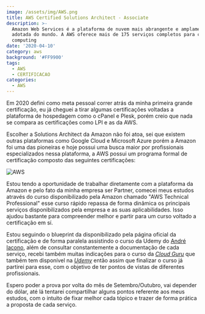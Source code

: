 ```yaml
---
image: /assets/img/AWS.png
title: AWS Certified Solutions Architect - Associate
description: >-
  Amazon Web Services é a plataforma de nuvem mais abrangente e amplamente
  adotada do mundo. A AWS oferece mais de 175 serviços completos para cloud
  computing
date: '2020-04-10'
category: aws
background: '#FF9900'
tags:
  - AWS
  - CERTIFICACAO
categories:
  - AWS
---
```

Em 2020 defini como meta pessoal correr atrás da minha primeira grande certificação, eu já cheguei a tirar algumas certificações voltadas a plataforma de hospedagem como o cPanel e Plesk, porém creio que nada se compara as certificações como LPI e as da AWS. 

Escolher a Solutions Architect da Amazon não foi atoa, sei que existem outras plataformas como Google Cloud e Microsoft Azure porém a Amazon foi uma das pioneiras e hoje possui uma busca maior por profissionais especializados nessa plataforma, a AWS possui um programa formal de certificação composto das seguintes certificações:

![AWS](/assets/img/aws.jpeg "AWS")

Estou tendo a oportunidade de trabalhar diretamente com a plataforma da Amazon e pelo fato da minha empresa ser Partner, comecei meus estudos através do curso disponibilizado pela Amazon chamado "AWS Technical Professional" esse curso rápido repassa de forma dinâmica os principais serviços disponibilizados pela empresa e as suas aplicabilidades. Isso ajudou bastante para compreender melhor e partir para um curso voltado a certificação em sí. 

Estou seguindo o blueprint da disponibilizado pela página oficial da certificação e de forma paralela assistindo o curso da Udemy do [André Iacono](https://www.udemy.com/course/certificacao-amazon-aws-2019-solutions-architect/), além de consultar constantemente a documentação de cada serviço, recebi também muitas indicações para o curso da *[Cloud Guru](https://acloud.guru/)* que também tem disponível na *[Udemy](https://www.udemy.com/aws-certified-solutions-architect-associate/)* então assim que finalizar o curso já partirei para esse, com o objetivo de ter pontos de vistas de diferentes profissionais.

Espero poder a prova por volta do mês de Setembro/Outubro, vai depender do dólar, até lá tentarei compartilhar alguns pontos referente aos meus estudos, com o intuito de fixar melhor cada tópico e trazer de forma prática a proposta de cada serviço.

